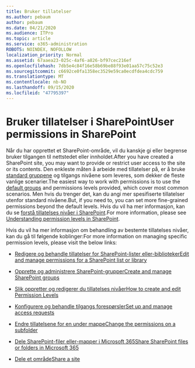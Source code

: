 ```yaml
---
title: Bruker tillatelser
ms.author: pebaum
author: pebaum
ms.date: 04/21/2020
ms.audience: ITPro
ms.topic: article
ms.service: o365-administration
ROBOTS: NOINDEX, NOFOLLOW
localization_priority: Normal
ms.assetid: 67aaea23-025c-4af6-a826-bf97cec216ef
ms.openlocfilehash: 7db5e4c84f16e58b69be88f93e01aa57c75c52e3
ms.sourcegitcommit: c6692ce0fa1358ec3529e59ca0ecdfdea4cdc759
ms.translationtype: MT
ms.contentlocale: nb-NO
ms.lasthandoff: 09/15/2020
ms.locfileid: "47795397"
---
```

# <a name="user-permissions-in-sharepoint"></a><span data-ttu-id="98d7a-102">Bruker tillatelser i SharePoint</span><span class="sxs-lookup"><span data-stu-id="98d7a-102">User permissions in SharePoint</span></span>

<span data-ttu-id="98d7a-103">Når du har opprettet et SharePoint-område, vil du kanskje gi eller begrense bruker tilgangen til nettstedet eller innholdet.</span><span class="sxs-lookup"><span data-stu-id="98d7a-103">After you have created a SharePoint site, you may want to provide or restrict user access to the site or its contents.</span></span> <span data-ttu-id="98d7a-104">Den enkleste måten å arbeide med tillatelser på, er å bruke [standard gruppene](https://docs.microsoft.com/sharepoint/default-sharepoint-groups) og tilgangs nivåene som leveres, som dekker de fleste vanlige scenarier.</span><span class="sxs-lookup"><span data-stu-id="98d7a-104">The easiest way to work with permissions is to use the [default groups](https://docs.microsoft.com/sharepoint/default-sharepoint-groups) and permissions levels provided, which cover most common scenarios.</span></span> <span data-ttu-id="98d7a-105">Men hvis du trenger det, kan du angi mer spesifiserte tillatelser utenfor standard nivåene.</span><span class="sxs-lookup"><span data-stu-id="98d7a-105">But, if you need to, you can set more fine-grained permissions beyond the default levels.</span></span> <span data-ttu-id="98d7a-106">Hvis du vil ha mer informasjon, kan du se [forstå tillatelses nivåer i SharePoint](https://docs.microsoft.com/sharepoint/understanding-permission-levels).</span><span class="sxs-lookup"><span data-stu-id="98d7a-106">For more information, please see [Understanding permission levels in SharePoint](https://docs.microsoft.com/sharepoint/understanding-permission-levels).</span></span>

<span data-ttu-id="98d7a-107">Hvis du vil ha mer informasjon om behandling av bestemte tillatelses nivåer, kan du gå til følgende koblinger:</span><span class="sxs-lookup"><span data-stu-id="98d7a-107">For more information on managing specific permission levels, please visit the below links:</span></span>

- [<span data-ttu-id="98d7a-108">Redigere og behandle tillatelser for SharePoint-lister eller-biblioteker</span><span class="sxs-lookup"><span data-stu-id="98d7a-108">Edit and manage permissions for a SharePoint list or library</span></span>](https://support.office.com/article/customize-permissions-for-a-sharepoint-list-or-library-02d770f3-59eb-4910-a608-5f84cc297782)

- [<span data-ttu-id="98d7a-109">Opprette og administrere SharePoint-grupper</span><span class="sxs-lookup"><span data-stu-id="98d7a-109">Create and manage SharePoint groups</span></span>](https://docs.microsoft.com/sharepoint/customize-sharepoint-site-permissions)

- [<span data-ttu-id="98d7a-110">Slik oppretter og redigerer du tillatelses nivåer</span><span class="sxs-lookup"><span data-stu-id="98d7a-110">How to create and edit Permission Levels</span></span>](https://docs.microsoft.com/sharepoint/how-to-create-and-edit-permission-levels)

- [<span data-ttu-id="98d7a-111">Konfigurere og behandle tilgangs forespørsler</span><span class="sxs-lookup"><span data-stu-id="98d7a-111">Set up and manage access requests</span></span>](https://support.office.com/article/set-up-and-manage-access-requests-94b26e0b-2822-49d4-929a-8455698654b3)

- [<span data-ttu-id="98d7a-112">Endre tillatelsene for en under mappe</span><span class="sxs-lookup"><span data-stu-id="98d7a-112">Change the permissions on a subfolder</span></span>](https://support.office.com/article/change-the-permissions-on-a-subfolder-5427bd7c-f20a-4f75-8cf2-5359dd45a1a6)

- [<span data-ttu-id="98d7a-113">Dele SharePoint-filer eller-mapper i Microsoft 365</span><span class="sxs-lookup"><span data-stu-id="98d7a-113">Share SharePoint files or folders in Microsoft 365</span></span>](https://support.office.com/article/share-sharepoint-files-or-folders-1fe37332-0f9a-4719-970e-d2578da4941c)

- [<span data-ttu-id="98d7a-114">Dele et område</span><span class="sxs-lookup"><span data-stu-id="98d7a-114">Share a site</span></span>](https://support.office.com/article/share-a-site-958771a8-d041-4eb8-b51c-afea2eae3658)
